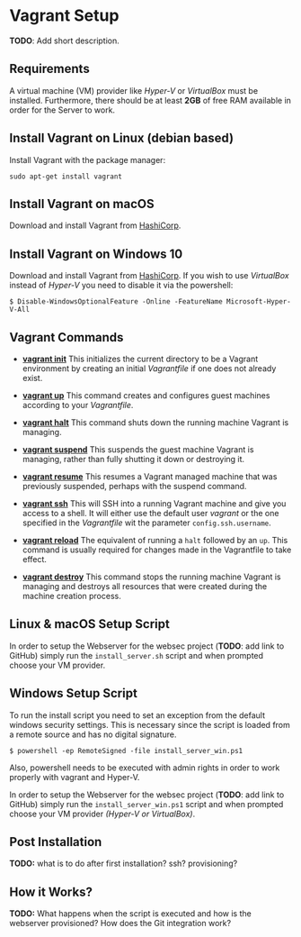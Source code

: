 # Vagrant Setup
**TODO**: Add short description.

## Requirements
A virtual machine (VM) provider like *Hyper-V* or *VirtualBox* must be installed. Furthermore, there should be at least **2GB** of free RAM available in order for the Server to work.

## Install Vagrant on Linux (debian based)

Install Vagrant with the package manager:
```
sudo apt-get install vagrant
```

## Install Vagrant on macOS

Download and install Vagrant from [HashiCorp](https://www.vagrantup.com/downloads.html).

## Install Vagrant on Windows 10

Download and install Vagrant from [HashiCorp](https://www.vagrantup.com/downloads.html).
If you wish to use *VirtualBox* instead of *Hyper-V* you need to disable it via the powershell:
```
$ Disable-WindowsOptionalFeature -Online -FeatureName Microsoft-Hyper-V-All
```

## Vagrant Commands
- [**vagrant init**](https://www.vagrantup.com/docs/cli/init.html)
This initializes the current directory to be a Vagrant environment by creating an initial *Vagrantfile* if one does not already exist.

- [**vagrant up**](https://www.vagrantup.com/docs/cli/up.html)
This command creates and configures guest machines according to your *Vagrantfile*.

- [**vagrant halt**](https://www.vagrantup.com/docs/cli/halt.html)
This command shuts down the running machine Vagrant is managing.

- [**vagrant suspend**](https://www.vagrantup.com/docs/cli/suspend.html)
This suspends the guest machine Vagrant is managing, rather than fully shutting it down or destroying it.

- [**vagrant resume**](https://www.vagrantup.com/docs/cli/resume.html) 
This resumes a Vagrant managed machine that was previously suspended, perhaps with the suspend command.

- [**vagrant ssh**](https://www.vagrantup.com/docs/cli/ssh.html) 
This will SSH into a running Vagrant machine and give you access to a shell. It will either use the default user *vagrant* or the one specified in the *Vagrantfile* wit the parameter `config.ssh.username`. 

- [**vagrant reload**](https://www.vagrantup.com/docs/cli/reload.html) 
The equivalent of running a `halt` followed by an `up`. This command is usually required for changes made in the Vagrantfile to take effect.

- [**vagrant destroy**](https://www.vagrantup.com/docs/cli/destroy.html) 
This command stops the running machine Vagrant is managing and destroys all resources that were created during the machine creation process. 

## Linux & macOS Setup Script

In order to setup the Webserver for the websec project (**TODO**: add link to GitHub) simply run the ```install_server.sh``` script and when prompted choose your VM provider.

## Windows Setup Script 

To run the install script you need to set an exception from the default windows security settings. This is necessary since the script is loaded from a remote source and has no digital signature.
```
$ powershell -ep RemoteSigned -file install_server_win.ps1
```
Also, powershell needs to be executed with admin rights in order to work properly with vagrant and Hyper-V.

In order to setup the Webserver for the websec project (**TODO**: add link to GitHub) simply run the ```install_server_win.ps1``` script and when prompted choose your VM provider *(Hyper-V or VirtualBox)*.
 
## Post Installation

**TODO:** what is to do after first installation? ssh? provisioning?
 
## How it Works?

**TODO:** What happens when the script is executed and how is the webserver provisioned? How does the Git integration work?
 